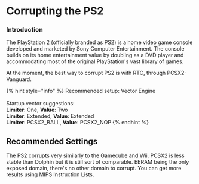 # Corrupting the PS2

### Introduction

The PlayStation 2 (officially branded as PS2) is a home video game console developed and marketed by Sony Computer Entertainment. The console builds on its home entertainment value by doubling as a DVD player and accommodating most of the original PlayStation's vast library of games.&#x20;

At the moment, the best way to corrupt PS2 is with RTC, through PCSX2-Vanguard.&#x20;

{% hint style="info" %}
Recommended setup: Vector Engine \
\
Startup vector suggestions:\
**Limiter**: One, **Value**: Two\
**Limiter**: Extended, **Value**: Extended\
**Limiter**: PCSX2\_BALL, **Value**: PCSX2\_NOP
{% endhint %}

## Recommended Settings

The PS2 corrupts very similarly to the Gamecube and Wii. PCSX2 is less stable than Dolphin but it is still sort of comparable. EERAM being the only exposed domain, there's no other domain to corrupt. You can get more results using MIPS Instruction Lists.

